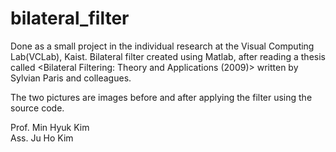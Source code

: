 # bilateral_filter

Done as a small project in the individual research at the Visual Computing Lab(VCLab), Kaist.
Bilateral filter created using Matlab, after reading a thesis called <Bilateral Filtering: Theory and Applications (2009)> written by Sylvian Paris and colleagues.

The two pictures are images before and after applying the filter using the source code.


Prof. Min Hyuk Kim  
Ass. Ju Ho Kim
